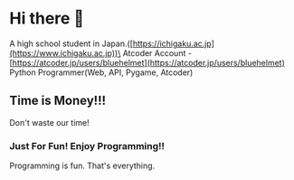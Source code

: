 # Hi there 👋
A high school student in Japan.([https://ichigaku.ac.jp](https://www.ichigaku.ac.jp))\
Atcoder Account - [https://atcoder.jp/users/bluehelmet](https://atcoder.jp/users/bluehelmet)
Python Programmer(Web, API, Pygame, Atcoder)

## Time is Money!!!
Don't waste our time!
### Just For Fun! Enjoy Programming!!
Programming is fun.
That's everything.

<!--
**IG-Math/IG-Math** is a ✨ _special_ ✨ repository because its `README.md` (this file) appears on your GitHub profile.

Here are some ideas to get you started:

- 🔭 I’m currently working on ...
- 🌱 I’m currently learning ...
- 👯 I’m looking to collaborate on ...
- 🤔 I’m looking for help with ...
- 💬 Ask me about ...
- 📫 How to reach me: ...
- 😄 Pronouns: ...
- ⚡ Fun fact: ...
-->

